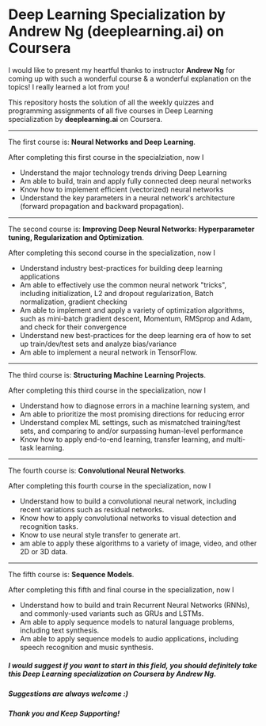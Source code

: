 # Deep Learning Specialization by Andrew Ng (deeplearning.ai) on Coursera
I would like to present my heartful thanks to instructor **Andrew Ng** for coming up with such a wonderful course & a wonderful explanation on the topics! I really learned a lot from you!

This repository hosts the solution of all the weekly quizzes and programming assignments of all five courses in Deep Learning specialization by **deeplearning.ai** on Coursera.

---

The first course is: **Neural Networks and Deep Learning**.

After completing this first course in the specialziation, now I
- Understand the major technology trends driving Deep Learning
- Am able to build, train and apply fully connected deep neural networks
- Know how to implement efficient (vectorized) neural networks
- Understand the key parameters in a neural network's architecture (forward propagation and backward propagation).

---

The second course is: **Improving Deep Neural Networks: Hyperparameter tuning, Regularization and Optimization**.

After completing this second course in the specialization, now I
- Understand industry best-practices for building deep learning applications
- Am able to effectively use the common neural network "tricks", including initialization, L2 and dropout regularization, Batch normalization, gradient checking
- Am able to implement and apply a variety of optimization algorithms, such as mini-batch gradient descent, Momentum, RMSprop and Adam, and check for their convergence
- Understand new best-practices for the deep learning era of how to set up train/dev/test sets and analyze bias/variance
- Am able to implement a neural network in TensorFlow.

---

The third course is: **Structuring Machine Learning Projects**.

After completing this third course in the specialization, now I
- Understand how to diagnose errors in a machine learning system, and
- Am able to prioritize the most promising directions for reducing error
- Understand complex ML settings, such as mismatched training/test sets, and comparing to and/or surpassing human-level performance
- Know how to apply end-to-end learning, transfer learning, and multi-task learning.

---

The fourth course is: **Convolutional Neural Networks**.

After completing this fourth course in the specialization, now I
- Understand how to build a convolutional neural network, including recent variations such as residual networks.
- Know how to apply convolutional networks to visual detection and recognition tasks.
- Know to use neural style transfer to generate art.
- am able to apply these algorithms to a variety of image, video, and other 2D or 3D data.

---

The fifth course is: **Sequence Models**.

After completing this fifth and final course in the specialization, now I
- Understand how to build and train Recurrent Neural Networks (RNNs), and commonly-used variants such as GRUs and LSTMs.
- Am able to apply sequence models to natural language problems, including text synthesis.
- Am able to apply sequence models to audio applications, including speech recognition and music synthesis.

##### I would suggest if you want to start in this field, you should definitely take this Deep Learning specialization on Coursera by Andrew Ng.
##### Suggestions are always welcome :)
##### Thank you and Keep Supporting!
